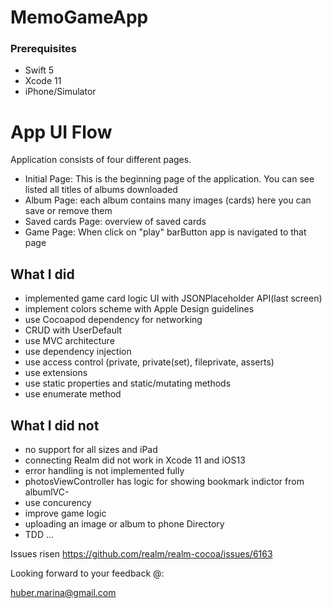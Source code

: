 # MemoGameApp

### Prerequisites
- Swift 5
- Xcode 11
- iPhone/Simulator

# App UI Flow
Application consists of four different pages.

- Initial Page: This is the beginning page of the application. You can see listed all titles of albums downloaded
- Album Page: each album contains many images (cards) here you can save or remove them
- Saved cards Page: overview of saved cards
- Game Page: When click on "play" barButton app is navigated to that page

## What I did

- implemented game card logic UI with JSONPlaceholder API(last screen)
- implement colors scheme with Apple Design guidelines
- use Cocoapod dependency for networking
- CRUD with UserDefault
- use MVC architecture
- use dependency injection
- use access control (private, private(set), fileprivate, asserts)
- use extensions
- use static properties and static/mutating methods
- use enumerate method

## What I did not

- no support for all sizes and iPad
- connecting Realm did not work in Xcode 11 and iOS13
- error handling is not implemented fully
- photosViewController has logic for showing bookmark indictor from albumlVC- 
- use concurency
- improve game logic
- uploading an image or album to phone Directory
- TDD ...

Issues risen https://github.com/realm/realm-cocoa/issues/6163

Looking forward to your feedback @:

huber.marina@gmail.com

